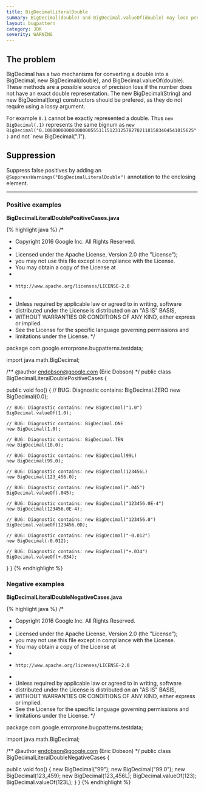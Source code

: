 ```yaml
---
title: BigDecimalLiteralDouble
summary: BigDecimal(double) and BigDecimal.valueOf(double) may lose precision, prefer BigDecimal(String) or BigDecimal(long)
layout: bugpattern
category: JDK
severity: WARNING
---
```


<!--
*** AUTO-GENERATED, DO NOT MODIFY ***
To make changes, edit the @BugPattern annotation or the explanation in docs/bugpattern.
-->

## The problem
BigDecimal has a two mechanisms for converting a double into a BigDecimal, new
BigDecimal(double), and BigDecimal.valueOf(double). These methods are a possible
source of precision loss if the number does not have an exact double
representation. The new BigDecimal(String) and new BigDecimal(long) constructors
should be prefered, as they do not require using a lossy argument.

For example `0.1` cannot be exactly represented a double. Thus
`new BigDecimal(.1)` represents the same bignum as
`new BigDecimal("0.1000000000000000055511151231257827021181583404541015625")`
and not `new BigDecimal(".1").

## Suppression
Suppress false positives by adding an `@SuppressWarnings("BigDecimalLiteralDouble")` annotation to the enclosing element.

----------

### Positive examples
__BigDecimalLiteralDoublePositiveCases.java__

{% highlight java %}
/*
 * Copyright 2016 Google Inc. All Rights Reserved.
 *
 * Licensed under the Apache License, Version 2.0 (the "License");
 * you may not use this file except in compliance with the License.
 * You may obtain a copy of the License at
 *
 *     http://www.apache.org/licenses/LICENSE-2.0
 *
 * Unless required by applicable law or agreed to in writing, software
 * distributed under the License is distributed on an "AS IS" BASIS,
 * WITHOUT WARRANTIES OR CONDITIONS OF ANY KIND, either express or implied.
 * See the License for the specific language governing permissions and
 * limitations under the License.
 */

package com.google.errorprone.bugpatterns.testdata;

import java.math.BigDecimal;

/** @author endobson@google.com (Eric Dobson) */
public class BigDecimalLiteralDoublePositiveCases {

  public void foo() {
    // BUG: Diagnostic contains: BigDecimal.ZERO
    new BigDecimal(0.0);

    // BUG: Diagnostic contains: new BigDecimal("1.0")
    BigDecimal.valueOf(1.0);

    // BUG: Diagnostic contains: BigDecimal.ONE
    new BigDecimal(1.0);

    // BUG: Diagnostic contains: BigDecimal.TEN
    new BigDecimal(10.0);

    // BUG: Diagnostic contains: new BigDecimal(99L)
    new BigDecimal(99.0);

    // BUG: Diagnostic contains: new BigDecimal(123456L)
    new BigDecimal(123_456.0);

    // BUG: Diagnostic contains: new BigDecimal(".045")
    BigDecimal.valueOf(.045);

    // BUG: Diagnostic contains: new BigDecimal("123456.0E-4")
    new BigDecimal(123456.0E-4);

    // BUG: Diagnostic contains: new BigDecimal("123456.0")
    BigDecimal.valueOf(123456.0D);

    // BUG: Diagnostic contains: new BigDecimal("-0.012")
    new BigDecimal(-0.012);

    // BUG: Diagnostic contains: new BigDecimal("+.034")
    BigDecimal.valueOf(+.034);
  }
}
{% endhighlight %}

### Negative examples
__BigDecimalLiteralDoubleNegativeCases.java__

{% highlight java %}
/*
 * Copyright 2016 Google Inc. All Rights Reserved.
 *
 * Licensed under the Apache License, Version 2.0 (the "License");
 * you may not use this file except in compliance with the License.
 * You may obtain a copy of the License at
 *
 *     http://www.apache.org/licenses/LICENSE-2.0
 *
 * Unless required by applicable law or agreed to in writing, software
 * distributed under the License is distributed on an "AS IS" BASIS,
 * WITHOUT WARRANTIES OR CONDITIONS OF ANY KIND, either express or implied.
 * See the License for the specific language governing permissions and
 * limitations under the License.
 */

package com.google.errorprone.bugpatterns.testdata;

import java.math.BigDecimal;

/** @author endobson@google.com (Eric Dobson) */
public class BigDecimalLiteralDoubleNegativeCases {

  public void foo() {
    new BigDecimal("99");
    new BigDecimal("99.0");
    new BigDecimal(123_459);
    new BigDecimal(123_456L);
    BigDecimal.valueOf(123);
    BigDecimal.valueOf(123L);
  }
}
{% endhighlight %}


